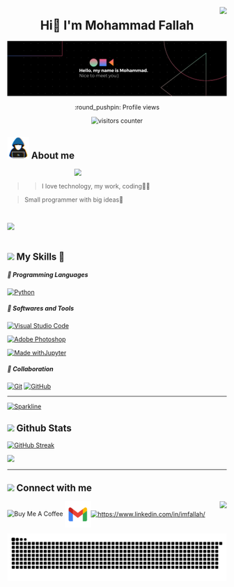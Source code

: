 <a href="http://imfallah.ir" target="_blank" rel="noopener"><img align="right" src="https://img.shields.io/website-up-down-green-red/https/rahatzamancse.netlify.app?style=for-the-badge&logo=website"></a>

<h1 align="center">Hi👋 
I'm Mohammad Fallah </h1>


<img src="https://github.com/imfallah/imfallah/blob/main/banner.png">

<p align="center">:round_pushpin: Profile views</p>
<div align="center">
    <img alt="visitors counter" src="https://profile-counter.glitch.me/imfallah/count.svg" width=400px>
</div>


## <picture><img src = "https://github.com/0xAbdulKhalid/0xAbdulKhalid/raw/main/assets/mdImages/about_me.gif" width = 50px></picture> **About me**

<picture> <img align="right" src="https://media.tenor.com/NOYF3f82b_gAAAAC/programmer.gif" width = 350px></picture>

<br>

>> I love technology, my work, coding💪👀


> Small programmer with big ideas🌊







<br>

<img src="https://user-images.githubusercontent.com/73097560/115834477-dbab4500-a447-11eb-908a-139a6edaec5c.gif"><br><br>

<h2><img src = "https://media2.giphy.com/media/QssGEmpkyEOhBCb7e1/giphy.gif?cid=ecf05e47a0n3gi1bfqntqmob8g9aid1oyj2wr3ds3mg700bl&rid=giphy.gif" width ="30"> My Skills 🥇</f2> 


##### 💪 Programming Languages
<a href="#"><img alt="Python" src="https://img.shields.io/badge/Python-FFD43B?style=for-the-badge&logo=python&logoColor=blue"></a>






##### 💪 Softwares and Tools
<a href="#"><img alt="Visual Studio Code" src="https://img.shields.io/badge/Visual_Studio_Code-0078D4?style=for-the-badge&logo=visual%20studio%20code&logoColor=white"></a>

<a href="#"><img alt="Adobe Photoshop" src="https://img.shields.io/badge/Adobe%20Photoshop-31A8FF?style=for-the-badge&logo=Adobe%20Photoshop&logoColor=black"></a>

[![Made withJupyter](https://img.shields.io/badge/Made%20with-Jupyter-orange?style=for-the-badge&logo=Jupyter)](https://jupyter.org/try)
<p>
  
##### 💪 Collaboration
<a href="#"><img alt="Git" src="https://img.shields.io/badge/GIT-E44C30?style=for-the-badge&logo=git&logoColor=white"></a>
<a href="#"><img alt="GitHub" src="https://img.shields.io/badge/GitHub-100000?style=for-the-badge&logo=github&logoColor=white"></a>

<hr>

[![Sparkline](https://stars.medv.io/Naereen/badges.svg)](https://github.com/imfallah/imfallah)

<h2><img src = "https://media.giphy.com/media/iY8CRBdQXODJSCERIr/giphy.gif" width ="35"> Github Stats </h2>

  
<a href="https://git.io/streak-stats"><img src="https://streak-stats.demolab.com?user=imfallah&theme=radical&exclude_days=Sun%2CMon%2CTue%2CWed%2CThu%2CFri%2CSat" alt="GitHub Streak" width=400px /></a>

<a>
<img src="https://github-profile-summary-cards.vercel.app/api/cards/profile-details?username=imfallah&theme=github" width=400px
</a>

<hr>


<h2> <img src='https://raw.githubusercontent.com/ShahriarShafin/ShahriarShafin/main/Assets/handshake.gif' width="80"> Connect with me </h2>

<a herf="https://www.buymeacoffee.com/jokernets"><img src="https://cdn.buymeacoffee.com/buttons/v2/arial-yellow.png" alt="Buy Me A Coffee" width="180px">
<a href="mailto:joker.until33@gmail.com"><img align="center" width="60px" src="https://github.com/edent/SuperTinyIcons/raw/master/images/svg/gmail.svg" style="max-width: 100%;"></a><a href="https://www.linkedin.com/" target="blank"><img align="center" src="https://raw.githubusercontent.com/rahuldkjain/github-profile-readme-generator/master/src/images/icons/Social/linked-in-alt.svg" alt="https://www.linkedin.com/in/imfallah/" height="40" width="60" /></a>
<a href="http://imfallah.ir.com" target="_blank" rel="noopener"><img align="right" src="https://img.shields.io/website-up-down-green-red/https/rahatzamancse.netlify.app?style=for-the-badge&logo=website"></a>





<img src="https://raw.githubusercontent.com/imrrobat/imrrobat/d1b244e170d2b75fdda3efd499eaaf163f7a617c/images/github-contribution-grid-snake.svg" alt="just for fun :D">






